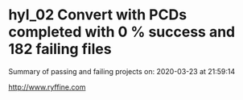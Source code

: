 # hyl_02 Convert with PCDs completed with 0 % success and 182 failing files

Summary of passing and failing projects on: 2020-03-23 at 21:59:14

http://www.ryffine.com
